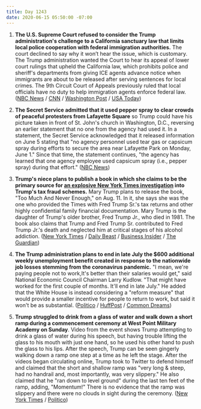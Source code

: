 ```yaml
---
title: Day 1243
date: 2020-06-15 05:50:00 -07:00
---
```


1. **The U.S. Supreme Court refused to consider the Trump administration's challenge to a California sanctuary law that limits local police cooperation with federal immigration authorities.** The court declined to say why it won’t hear the issue, which is customary. The Trump administration wanted the Court to hear its appeal of lower court rulings that upheld the California law, which prohibits police and sheriff's departments from giving ICE agents advance notice when immigrants are about to be released after serving sentences for local crimes. The 9th Circuit Court of Appeals previously ruled that local officials have no duty to help immigration agents enforce federal law. ([NBC News](https://www.nbcnews.com/politics/supreme-court/supreme-court-turns-aside-justice-department-won-t-hear-california-n1231060) / [CNN](https://www.cnn.com/2020/06/15/politics/sanctuary-cities-california-supreme-court/index.html) / [Washington Post](https://www.washingtonpost.com/politics/courts_law/justices-reject-trump-bid-to-void-california-sanctuary-law/2020/06/15/cfe0826e-af1d-11ea-98b5-279a6479a1e4_story.html) / [USA Today](https://www.usatoday.com/story/news/politics/2020/06/15/sanctuary-cities-supreme-court-trump-challenge-california/4432493002/))

2. **The Secret Service admitted that it used pepper spray to clear crowds of peaceful protesters from Lafayette Square** so Trump could have his picture taken in front of St. John's church in Washington, D.C., reversing an earlier statement that no one from the agency had used it. In a statement, the Secret Service acknowledged that it released information on June 5 stating that "no agency personnel used tear gas or capsicum spray during efforts to secure the area near Lafayette Park on Monday, June 1." Since that time, the statement continues, "the agency has learned that one agency employee used capsicum spray (i.e., pepper spray) during that effort." ([NBC News](https://www.nbcnews.com/politics/white-house/secret-service-now-says-it-did-use-pepper-spray-clear-n1231022))

3. **Trump's niece plans to publish a book in which she claims to be the primary source for [an explosive New York Times investigation](https://www.nytimes.com/interactive/2018/10/02/us/politics/donald-trump-tax-schemes-fred-trump.html) into Trump's tax fraud schemes.** Mary Trump plans to release the book, "Too Much And Never Enough," on Aug. 11. In it, she says she was the one who provided the Times with Fred Trump Sr.'s tax returns and other highly confidential family financial documentation. Mary Trump is the daughter of Trump's older brother, Fred Trump Jr., who died in 1981. The book also claims that Trump and Fred Trump Sr. contributed to Fred Trump Jr.'s death and neglected him at critical stages of his alcohol addiction. ([New York Times](https://www.nytimes.com/2020/06/15/books/mary-trump-book.html) / [Daily Beast](http://) / [Business Insider](https://www.businessinsider.com/mary-trump-presidents-niece-publishing-book-tax-docs-help-nyt-2020-6?utm_source=reddit.com) / [The Guardian](https://www.theguardian.com/books/2020/jun/15/donald-trump-niece-book-about-her-family-mary-too-much-and-never-enough))

4. **The Trump administration plans to end in late July the $600 additional weekly unemployment benefit created in response to the nationwide job losses stemming from the coronavirus pandemic.** "I mean, we're paying people not to work,It's better than their salaries would get," said National Economic Council Chairman Larry Kudlow. "That might have worked for the first couple of months. It'll end in late July." He added that the White House is instead considering a "reform measure" that would provide a smaller incentive for people to return to work, but said it won't be as substantial. ([Politico](https://www.politico.com/news/2020/06/14/kudlow-unemployment-checks-end-317641) / [HuffPost](https://www.huffpost.com/entry/larry-kudlow-unemployment-disincentive-600_n_5ee6bd23c5b61688c62137ed) / [Common Dreams](https://www.commondreams.org/news/2020/06/15/economy-still-deep-recession-millionaire-trump-adviser-complains-600-week-boost))

5. **Trump struggled to drink from a glass of water and walk down a short ramp during a commencement ceremony at West Point Military Academy on Sunday**. Video from the event shows Trump attempting to drink a glass of water during his speech, but having trouble lifting the glass to his mouth with just one hand, so he used his other hand to push the glass to his lips. After the speech, Trump can be seen gingerly walking down a ramp one step at a time as he left the stage. After the videos began circulating online, Trump took to Twitter to defend himself and claimed that the short and shallow ramp was "very long & steep, had no handrail and, most importantly, was very slippery." He also claimed that he "ran down to level ground" during the last ten feet of the ramp, adding, "Momentum!" There is no evidence that the ramp was slippery and there were no clouds in sight during the ceremony. ([New York Times](https://www.nytimes.com/2020/06/14/us/politics/trump-ramp-water-glass-health.html) / [Politico](https://www.politico.com/news/magazine/2020/06/14/trump-right-worry-glass-of-water-318695))
